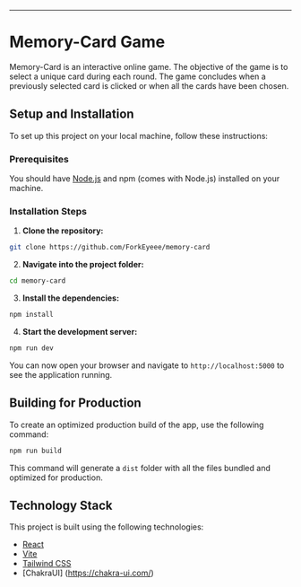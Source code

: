 ---

# Memory-Card Game

Memory-Card is an interactive online game. The objective of the game is to select a unique card during each round. The game concludes when a previously selected card is clicked or when all the cards have been chosen.

## Setup and Installation

To set up this project on your local machine, follow these instructions:

### Prerequisites

You should have [Node.js](https://nodejs.org/en/) and npm (comes with Node.js) installed on your machine.

### Installation Steps

1. **Clone the repository:**

```bash
git clone https://github.com/ForkEyeee/memory-card
```

2. **Navigate into the project folder:**

```bash
cd memory-card
```

3. **Install the dependencies:**

```bash
npm install
```

4. **Start the development server:**

```bash
npm run dev
```

You can now open your browser and navigate to `http://localhost:5000` to see the application running.

## Building for Production

To create an optimized production build of the app, use the following command:

```bash
npm run build
```

This command will generate a `dist` folder with all the files bundled and optimized for production.

## Technology Stack

This project is built using the following technologies:

- [React](https://reactjs.org/)
- [Vite](https://vitejs.dev/)
- [Tailwind CSS](https://tailwindcss.com/)
- [ChakraUI] (https://chakra-ui.com/)
